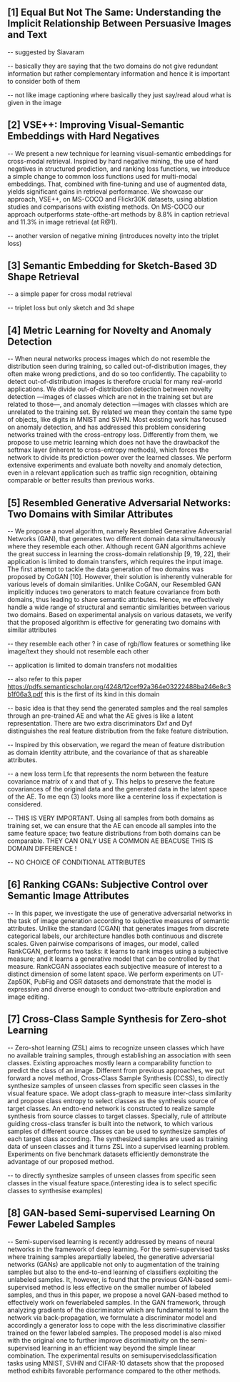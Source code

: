 
[1] Equal But Not The Same: Understanding the Implicit Relationship Between Persuasive Images and Text 
------------------------------------------------

-- suggested by Siavaram

-- basically they are saying that the two domains do not give redundant information but rather complementary information and hence it is important to consider both of them

-- not like image captioning where basically they just say/read aloud what is given in the image 

[2] VSE++: Improving Visual-Semantic Embeddings with Hard Negatives
---------------------------------------------------------------------

-- We present a new technique for learning visual-semantic embeddings for cross-modal retrieval. Inspired by hard negative mining, the use of hard negatives in structured prediction, and ranking loss functions, we introduce a simple change to common loss functions used for multi-modal embeddings. That, combined with fine-tuning and use of augmented data, yields significant gains in retrieval performance. We showcase our approach, VSE++, on MS-COCO and Flickr30K datasets, using ablation studies and comparisons with existing methods. On MS-COCO our approach outperforms state-ofthe-art methods by 8.8% in caption retrieval and 11.3% in image retrieval (at R@1). 

-- another version of negative mining (introduces novelty into the triplet loss)

[3] Semantic Embedding for Sketch-Based 3D Shape Retrieval 
-----------------------------------------------------------

-- a simple paper for cross modal retrieval 

-- triplet loss but only sketch and 3d shape 

[4] Metric Learning for Novelty and Anomaly Detection
-----------------------------------------------------------

-- When neural networks process images which do not resemble the distribution seen during training, so called out-of-distribution images, they often make wrong predictions, and do so too confidently. The capability to detect out-of-distribution images is therefore crucial for many real-world applications. We divide out-of-distribution detection between novelty detection —images of classes which are not in the training set but are related to those—, and anomaly detection —images with classes which are unrelated to the training set. By related we mean they contain the same type of objects, like digits in MNIST and SVHN. Most existing work has focused on anomaly detection, and has addressed this problem considering networks trained with the cross-entropy loss. Differently from them, we propose to use metric learning which does not have the drawbackof the softmax layer (inherent to cross-entropy methods), which forces the network to divide its prediction power over the learned classes. We perform extensive experiments and evaluate both novelty and anomaly detection, even in a relevant application such as traffic sign recognition, obtaining comparable or better results than previous works. 

[5] Resembled Generative Adversarial Networks: Two Domains with Similar Attributes
-----------------------------------------------------------

-- We propose a novel algorithm, namely Resembled Generative Adversarial Networks (GAN), that generates two different domain data simultaneously where they resemble each other. Although recent GAN algorithms achieve the great success in learning the cross-domain relationship [9, 19, 22], their application is limited to domain transfers, which requires the input image. The first attempt to tackle the data generation of two domains was proposed by CoGAN [10]. However, their solution is inherently vulnerable for various levels of domain similarities. Unlike CoGAN, our Resembled GAN implicitly induces two generators to match feature covariance from both domains, thus leading to share semantic attributes. Hence, we effectively handle a wide range of structural and semantic similarities between various two domains. Based on experimental analysis on various datasets, we verify that the proposed algorithm is effective for generating two domains with similar attributes

-- they resemble each other ? in case of rgb/flow features or something like image/text they should not resemble each other

-- application is limited to domain transfers not modalities

-- also refer to this paper https://pdfs.semanticscholar.org/4248/12cef92a364e03222488ba246e8c3b1f06a3.pdf this is the first of its kind in this domain 

-- basic idea is that they send the generated samples and the real samples through an pre-trained AE and what the AE gives is like a latent representation. There are two extra discriminators Dxf and Dyf distinguishes the real feature distribution from the fake feature distribution.

-- Inspired by this observation, we regard the mean of feature distribution as domain identity attribute, and the covariance of that as shareable attributes.

-- a new loss term Lfc that represents the norm between the feature covariance matrix of x and that of y. This helps to preserve the feature covariances of the original data and the generated data in the latent space of the AE. To me eqn (3) looks more like a centerine loss if expectation is considered.

-- THIS IS VERY IMPORTANT. Using all samples from both domains as training set, we can ensure that the AE can encode all samples into the same feature space; two feature distributions from both domains can be comparable. THEY CAN ONLY USE A COMMON AE BEACUSE THIS IS DOMAIN DIFFERENCE !

-- NO CHOICE OF CONDITIONAL ATTRIBUTES

[6] Ranking CGANs: Subjective Control over Semantic Image Attributes
-----------------------------------------------------------

-- In this paper, we investigate the use of generative adversarial networks in the task of image generation according to subjective measures of semantic attributes. Unlike the standard (CGAN) that generates images from discrete categorical labels, our architecture handles both continuous and discrete scales. Given pairwise comparisons of images, our model, called RankCGAN, performs two tasks: it learns to rank images using a subjective measure; and it learns a generative model that can be controlled by that measure. RankCGAN associates each subjective measure of interest to a distinct dimension of some latent space. We perform experiments on UT-Zap50K, PubFig and OSR datasets and demonstrate that the model is expressive and diverse enough to conduct two-attribute exploration and image editing. 

[7] Cross-Class Sample Synthesis for Zero-shot Learning
-----------------------------------------------------------

-- Zero-shot learning (ZSL) aims to recognize unseen classes which have no available training samples, through establishing an association with seen classes. Existing approaches mostly learn a comparability function to predict the class of an image. Different from previous approaches, we put forward a novel method, Cross-Class Sample Synthesis (CCSS), to directly synthesize samples of unseen classes from specific seen classes in the visual feature space. We adopt class-graph to measure inter-class similarity and propose class entropy to select classes as the synthesis source of target classes. An endto-end network is constructed to realize sample synthesis from source classes to target classes. Specially, rule of attribute guiding cross-class transfer is built into the network, to which various samples of different source classes can be used to synthesize samples of each target class according. The synthesized samples are used as training data of unseen classes and it turns ZSL into a supervised learning problem. Experiments on five benchmark datasets efficiently demonstrate the advantage of our proposed method. 

-- to directly synthesize samples of unseen classes from specific seen classes in the visual feature space.(interesting idea is to select specific classes to synthesise examples)

[8] GAN-based Semi-supervised Learning On Fewer Labeled Samples
-----------------------------------------------------------

-- Semi-supervised learning is recently addressed by means of neural networks in the framework of deep learning. For the semi-supervised tasks where training samples arepartially labeled, the generative adversarial networks (GANs) are applicable not only to  augmentation of the training samples but also to the end-to-end learning of classifiers exploiting the unlabeled samples. It, however, is found that the previous GAN-based semi-supervised method is less effective on the smaller number of labeled samples, and thus in this paper, we propose a novel GAN-based method to effectively work on fewerlabeled samples. In the GAN framework, through analyzing gradients of the discriminator which are fundamental to learn the network via back-propagation, we formulate a discriminator model and accordingly a generator loss to cope with the less discriminative classifier trained on the fewer labeled samples. The proposed model is also mixed with the original one to further improve discriminativity on the semi-supervised learning in an efficient way beyond the simple linear combination. The experimental results on semisupervisedclassification tasks using MNIST, SVHN and CIFAR-10 datasets show that the proposed method exhibits favorable performance compared to the other methods. 

